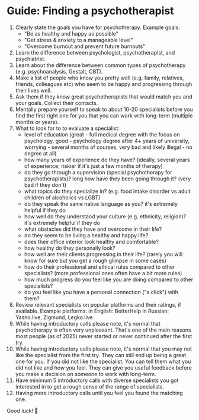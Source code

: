 # Guide: Finding a psychotherapist

1. Clearly state the goals you have for psychotherapy. 
   Example goals:
   - "Be as healthy and happy as possible"
   - "Get stress & anxiety to a manageable level"
   - "Overcome burnout and prevent future burnouts"
2. Learn the difference between psychologist, psychotherapist, and psychiatrist.
3. Learn about the difference between common types of psychotherapy (e.g. psychoanalysis, Gestalt, CBT).
4. Make a list of people who know you pretty well (e.g. family, relatives, friends, colleagues etc) who seem to be happy and progressing through their lives well.
5. Ask them if they know great psychotherapists that would match you and your goals. Collect their contacts.
6. Mentally prepare yourself to speak to about 10-20 specialists before you find the first right one for you that you can work with long-term (multiple months or years).
7. What to look for to to evaluate a specialist:
   - level of education (great - full medical degree with the focus on psychology, good - psychology degree after 4+ years of university, worrying - several months of courses, very bad and likely illegal - no degree at all)
   - how many years of experience do they have? (ideally, several years of experience; riskier if it's just a few months of therapy)
   - do they go through a supervision (special psychotherapy for psychotherapists)? long how have they been going through it? (very bad if they don't)
   - what topics do they specialize in? (e.g. food intake disorder vs adult children of alcoholics vs LGBT)
   - do they speak the same native language as you? it's extremely helpful if they do
   - how well do they understand your culture (e.g. ethnicity, religion)? it's extremely helpful if they do
   - what obstacles did they have and overcome in their life?
   - do they seem to be living a healthy and happy life?
   - does their office interior look healthy and comfortable?
   - how healthy do they personally look?
   - how well are their clients progressing in their life? (rarely you will know for sure but you get a rough glimpse in some cases)
   - how do their professional and ethical rules compared to other specialists? (more professional ones often have a bit more rules)
   - how much progress do you feel like you are doing compared to other specialists?
   - do you feel like you have a personal connection ("a click") with them?
8. Review relevant specialists on popular platforms and their ratings, if available. 
   Example platforms: 
   in English: BetterHelp 
   in Russian: Yasno.live, Zigmund, Legko.live
9. While having introductory calls please note, it's normal that psychotherapy is often very unpleasant. That's one of the main reasons most people (as of 2025) never started or never continued after the first try.
10. While having introductory calls please note, it's normal that you may not like the specialist from the first try. 
   They can still end up being a great one for you. If you did not like the specialist.
   You can tell them what you did not like and how you feel.
   They can give you useful feedback before you make a decision on someone to work with long-term.
11. Have minimum 5 introductory calls with diverse specialists you got interested in to get a rough sense of the range of specialists.
12. Having more introductory calls until you feel you found the matching one.

Good luck! 🙏
